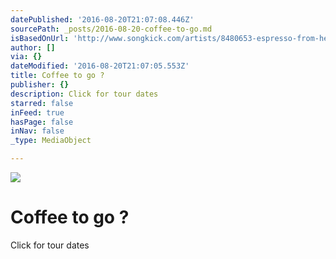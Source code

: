 ```yaml
---
datePublished: '2016-08-20T21:07:08.446Z'
sourcePath: _posts/2016-08-20-coffee-to-go.md
isBasedOnUrl: 'http://www.songkick.com/artists/8480653-espresso-from-hell'
author: []
via: {}
dateModified: '2016-08-20T21:07:05.553Z'
title: Coffee to go ?
publisher: {}
description: Click for tour dates
starred: false
inFeed: true
hasPage: false
inNav: false
_type: MediaObject

---
```

![](https://the-grid-user-content.s3-us-west-2.amazonaws.com/33da5041-f97d-4994-ba6f-01647aad5ab7.png)

# Coffee to go ?

Click for tour dates